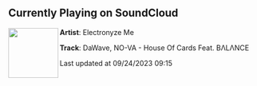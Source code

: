 ## Currently Playing on SoundCloud

[<img align="left" width="100" src="https://i1.sndcdn.com/artworks-MQsFIgAJhzwdNX4X-QD39oA-t500x500.jpg">](https://soundcloud.com/electronyze-me/dawave-no-va-house-of-cards-feat-bvlvnce-1?in=chilltrapnetwork/sets/bass-music-united-vol-4)

**Artist**: Electronyze Me 

**Track**: DaWave, NO-VA - House Of Cards Feat. BΛLΛNCE

Last updated at 09/24/2023 09:15
